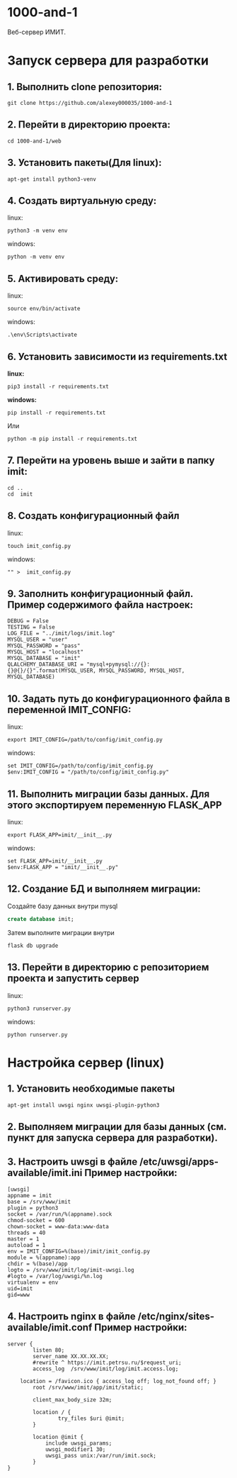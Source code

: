 # 1000-and-1
Веб-сервер ИМИТ.

# Запуск сервера для разработки

## 1. Выполнить clone репозитория: 
```
git clone https://github.com/alexey000035/1000-and-1
```

## 2. Перейти в директорию проекта:
```
cd 1000-and-1/web
```

## 3. Установить пакеты(Для linux):
```
apt-get install python3-venv
```

## 4. Создать виртуальную среду:
linux:
```
python3 -m venv env
```

windows:
```
python -m venv env
```
## 5. Активировать среду:


linux:
```
source env/bin/activate
```
windows:


```
.\env\Scripts\activate
```
## 6. Установить зависимости из requirements.txt

**linux:**
```
pip3 install -r requirements.txt
```


**windows:**

```
pip install -r requirements.txt
```
Или
```
python -m pip install -r requirements.txt
```
## 7. Перейти на уровень выше и зайти в папку imit:
```
cd ..
cd  imit
```

## 8. Создать конфигурационный файл

linux:
```
touch imit_config.py
```

windows:
```
"" >  imit_config.py
```

## 9. Заполнить конфигурационный файл. Пример содержимого файла настроек:
```
DEBUG = False
TESTING = False
LOG_FILE = "../imit/logs/imit.log"
MYSQL_USER = "user"
MYSQL_PASSWORD = "pass"
MYSQL_HOST = "localhost"
MYSQL_DATABASE = "imit"
QLALCHEMY_DATABASE_URI = "mysql+pymysql://{}:{}@{}/{}".format(MYSQL_USER, MYSQL_PASSWORD, MYSQL_HOST, MYSQL_DATABASE)
```


## 10. Задать путь до конфигурационного файла в переменной IMIT_CONFIG:


linux:
```
export IMIT_CONFIG=/path/to/config/imit_config.py
```

windows:
```
set IMIT_CONFIG=/path/to/config/imit_config.py
$env:IMIT_CONFIG = "/path/to/config/imit_config.py"
```
## 11. Выполнить миграции базы данных. Для этого экспортируем переменную FLASK_APP


linux:
```
export FLASK_APP=imit/__init__.py
```

windows:
```
set FLASK_APP=imit/__init__.py
$env:FLASK_APP = "imit/__init__.py"
```
## 12. Создание БД и выполняем миграции: 

Создайте базу данных внутри mysql

``` sql
create database imit;
```

Затем выполните миграции внутри

```
flask db upgrade
```

## 13. Перейти в директорию с репозиторием проекта и запустить сервер
linux:
```
python3 runserver.py
```
windows:
```
python runserver.py
```

# Настройка сервер (linux)

## 1. Установить необходимые пакеты
```
apt-get install uwsgi nginx uwsgi-plugin-python3
```

## 2. Выполняем миграции для базы данных (см. пункт для запуска сервера для разработки).

## 3. Настроить uwsgi в файле /etc/uwsgi/apps-available/imit.ini Пример настройки:
```
[uwsgi]
appname = imit
base = /srv/www/imit
plugin = python3
socket = /var/run/%(appname).sock
chmod-socket = 600
chown-socket = www-data:www-data
threads = 40
master = 1
autoload = 1
env = IMIT_CONFIG=%(base)/imit/imit_config.py
module = %(appname):app
chdir = %(base)/app
logto = /srv/www/imit/log/imit-uwsgi.log
#logto = /var/log/uwsgi/%n.log
virtualenv = env
uid=imit
gid=www
```

## 4. Настроить nginx в файле /etc/nginx/sites-available/imit.conf Пример настройки:
``` nginx
server {
        listen 80;
        server_name XX.XX.XX.XX;
        #rewrite ^ https://imit.petrsu.ru/$request_uri;
        access_log  /srv/www/imit/log/imit.access.log;

	location = /favicon.ico { access_log off; log_not_found off; }
        root /srv/www/imit/app/imit/static;

        client_max_body_size 32m;

        location / {
                try_files $uri @imit;
        }

        location @imit {
            include uwsgi_params;
            uwsgi_modifier1 30;
            uwsgi_pass unix:/var/run/imit.sock;
        }
}
```
